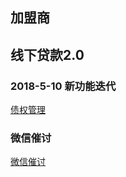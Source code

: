 ## 加盟商

## 线下贷款2.0

### 2018-5-10 新功能迭代
[债权管理](https://gitee.com/zhaoyongle/jmeter/tree/master//线下贷款2.0/债券管理)

### 微信催讨
[微信催讨](https://gitee.com/zhaoyongle/jmeter/tree/master/微信催讨)
